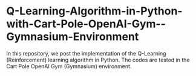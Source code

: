 # Q-Learning-Algorithm-in-Python-with-Cart-Pole-OpenAI-Gym--Gymnasium-Environment
In this repository, we post the implementation of the Q-Learning (Reinforcement) learning algorithm in Python. The codes are tested in the Cart Pole OpenAI Gym (Gymnasium) environment. 
